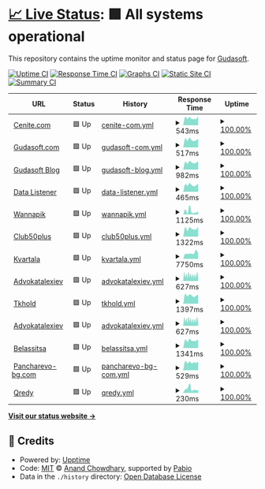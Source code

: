 # [📈 Live Status](https://gudasoft.github.io/upptime): <!--live status--> **🟩 All systems operational**

This repository contains the uptime monitor and status page for [Gudasoft](https://www.gudasoft.com/).

[![Uptime CI](https://github.com/gudasoft/upptime/workflows/Uptime%20CI/badge.svg)](https://github.com/gudasoft/upptime/actions?query=workflow%3A%22Uptime+CI%22)
[![Response Time CI](https://github.com/gudasoft/upptime/workflows/Response%20Time%20CI/badge.svg)](https://github.com/gudasoft/upptime/actions?query=workflow%3A%22Response+Time+CI%22)
[![Graphs CI](https://github.com/gudasoft/upptime/workflows/Graphs%20CI/badge.svg)](https://github.com/gudasoft/upptime/actions?query=workflow%3A%22Graphs+CI%22)
[![Static Site CI](https://github.com/gudasoft/upptime/workflows/Static%20Site%20CI/badge.svg)](https://github.com/gudasoft/upptime/actions?query=workflow%3A%22Static+Site+CI%22)
[![Summary CI](https://github.com/gudasoft/upptime/workflows/Summary%20CI/badge.svg)](https://github.com/gudasoft/upptime/actions?query=workflow%3A%22Summary+CI%22)

<!--start: status pages-->
<!-- This summary is generated by Upptime (https://github.com/upptime/upptime) -->
<!-- Do not edit this manually, your changes will be overwritten -->
<!-- prettier-ignore -->
| URL | Status | History | Response Time | Uptime |
| --- | ------ | ------- | ------------- | ------ |
| <img alt="" src="https://icons.duckduckgo.com/ip3/www.cenite.com.ico" height="13"> [Cenite.com](https://www.cenite.com) | 🟩 Up | [cenite-com.yml](https://github.com/gudasoft/upptime/commits/HEAD/history/cenite-com.yml) | <details><summary><img alt="Response time graph" src="./graphs/cenite-com/response-time-week.png" height="20"> 543ms</summary><br><a href="https://gudasoft.github.io/upptime/history/cenite-com"><img alt="Response time 540" src="https://img.shields.io/endpoint?url=https%3A%2F%2Fraw.githubusercontent.com%2Fgudasoft%2Fupptime%2FHEAD%2Fapi%2Fcenite-com%2Fresponse-time.json"></a><br><a href="https://gudasoft.github.io/upptime/history/cenite-com"><img alt="24-hour response time 493" src="https://img.shields.io/endpoint?url=https%3A%2F%2Fraw.githubusercontent.com%2Fgudasoft%2Fupptime%2FHEAD%2Fapi%2Fcenite-com%2Fresponse-time-day.json"></a><br><a href="https://gudasoft.github.io/upptime/history/cenite-com"><img alt="7-day response time 543" src="https://img.shields.io/endpoint?url=https%3A%2F%2Fraw.githubusercontent.com%2Fgudasoft%2Fupptime%2FHEAD%2Fapi%2Fcenite-com%2Fresponse-time-week.json"></a><br><a href="https://gudasoft.github.io/upptime/history/cenite-com"><img alt="30-day response time 544" src="https://img.shields.io/endpoint?url=https%3A%2F%2Fraw.githubusercontent.com%2Fgudasoft%2Fupptime%2FHEAD%2Fapi%2Fcenite-com%2Fresponse-time-month.json"></a><br><a href="https://gudasoft.github.io/upptime/history/cenite-com"><img alt="1-year response time 540" src="https://img.shields.io/endpoint?url=https%3A%2F%2Fraw.githubusercontent.com%2Fgudasoft%2Fupptime%2FHEAD%2Fapi%2Fcenite-com%2Fresponse-time-year.json"></a></details> | <details><summary><a href="https://gudasoft.github.io/upptime/history/cenite-com">100.00%</a></summary><a href="https://gudasoft.github.io/upptime/history/cenite-com"><img alt="All-time uptime 100.00%" src="https://img.shields.io/endpoint?url=https%3A%2F%2Fraw.githubusercontent.com%2Fgudasoft%2Fupptime%2FHEAD%2Fapi%2Fcenite-com%2Fuptime.json"></a><br><a href="https://gudasoft.github.io/upptime/history/cenite-com"><img alt="24-hour uptime 100.00%" src="https://img.shields.io/endpoint?url=https%3A%2F%2Fraw.githubusercontent.com%2Fgudasoft%2Fupptime%2FHEAD%2Fapi%2Fcenite-com%2Fuptime-day.json"></a><br><a href="https://gudasoft.github.io/upptime/history/cenite-com"><img alt="7-day uptime 100.00%" src="https://img.shields.io/endpoint?url=https%3A%2F%2Fraw.githubusercontent.com%2Fgudasoft%2Fupptime%2FHEAD%2Fapi%2Fcenite-com%2Fuptime-week.json"></a><br><a href="https://gudasoft.github.io/upptime/history/cenite-com"><img alt="30-day uptime 100.00%" src="https://img.shields.io/endpoint?url=https%3A%2F%2Fraw.githubusercontent.com%2Fgudasoft%2Fupptime%2FHEAD%2Fapi%2Fcenite-com%2Fuptime-month.json"></a><br><a href="https://gudasoft.github.io/upptime/history/cenite-com"><img alt="1-year uptime 100.00%" src="https://img.shields.io/endpoint?url=https%3A%2F%2Fraw.githubusercontent.com%2Fgudasoft%2Fupptime%2FHEAD%2Fapi%2Fcenite-com%2Fuptime-year.json"></a></details>
| <img alt="" src="https://icons.duckduckgo.com/ip3/www.gudasoft.com.ico" height="13"> [Gudasoft.com](https://www.gudasoft.com/) | 🟩 Up | [gudasoft-com.yml](https://github.com/gudasoft/upptime/commits/HEAD/history/gudasoft-com.yml) | <details><summary><img alt="Response time graph" src="./graphs/gudasoft-com/response-time-week.png" height="20"> 517ms</summary><br><a href="https://gudasoft.github.io/upptime/history/gudasoft-com"><img alt="Response time 519" src="https://img.shields.io/endpoint?url=https%3A%2F%2Fraw.githubusercontent.com%2Fgudasoft%2Fupptime%2FHEAD%2Fapi%2Fgudasoft-com%2Fresponse-time.json"></a><br><a href="https://gudasoft.github.io/upptime/history/gudasoft-com"><img alt="24-hour response time 456" src="https://img.shields.io/endpoint?url=https%3A%2F%2Fraw.githubusercontent.com%2Fgudasoft%2Fupptime%2FHEAD%2Fapi%2Fgudasoft-com%2Fresponse-time-day.json"></a><br><a href="https://gudasoft.github.io/upptime/history/gudasoft-com"><img alt="7-day response time 517" src="https://img.shields.io/endpoint?url=https%3A%2F%2Fraw.githubusercontent.com%2Fgudasoft%2Fupptime%2FHEAD%2Fapi%2Fgudasoft-com%2Fresponse-time-week.json"></a><br><a href="https://gudasoft.github.io/upptime/history/gudasoft-com"><img alt="30-day response time 526" src="https://img.shields.io/endpoint?url=https%3A%2F%2Fraw.githubusercontent.com%2Fgudasoft%2Fupptime%2FHEAD%2Fapi%2Fgudasoft-com%2Fresponse-time-month.json"></a><br><a href="https://gudasoft.github.io/upptime/history/gudasoft-com"><img alt="1-year response time 519" src="https://img.shields.io/endpoint?url=https%3A%2F%2Fraw.githubusercontent.com%2Fgudasoft%2Fupptime%2FHEAD%2Fapi%2Fgudasoft-com%2Fresponse-time-year.json"></a></details> | <details><summary><a href="https://gudasoft.github.io/upptime/history/gudasoft-com">100.00%</a></summary><a href="https://gudasoft.github.io/upptime/history/gudasoft-com"><img alt="All-time uptime 98.34%" src="https://img.shields.io/endpoint?url=https%3A%2F%2Fraw.githubusercontent.com%2Fgudasoft%2Fupptime%2FHEAD%2Fapi%2Fgudasoft-com%2Fuptime.json"></a><br><a href="https://gudasoft.github.io/upptime/history/gudasoft-com"><img alt="24-hour uptime 100.00%" src="https://img.shields.io/endpoint?url=https%3A%2F%2Fraw.githubusercontent.com%2Fgudasoft%2Fupptime%2FHEAD%2Fapi%2Fgudasoft-com%2Fuptime-day.json"></a><br><a href="https://gudasoft.github.io/upptime/history/gudasoft-com"><img alt="7-day uptime 100.00%" src="https://img.shields.io/endpoint?url=https%3A%2F%2Fraw.githubusercontent.com%2Fgudasoft%2Fupptime%2FHEAD%2Fapi%2Fgudasoft-com%2Fuptime-week.json"></a><br><a href="https://gudasoft.github.io/upptime/history/gudasoft-com"><img alt="30-day uptime 100.00%" src="https://img.shields.io/endpoint?url=https%3A%2F%2Fraw.githubusercontent.com%2Fgudasoft%2Fupptime%2FHEAD%2Fapi%2Fgudasoft-com%2Fuptime-month.json"></a><br><a href="https://gudasoft.github.io/upptime/history/gudasoft-com"><img alt="1-year uptime 98.34%" src="https://img.shields.io/endpoint?url=https%3A%2F%2Fraw.githubusercontent.com%2Fgudasoft%2Fupptime%2FHEAD%2Fapi%2Fgudasoft-com%2Fuptime-year.json"></a></details>
| <img alt="" src="https://icons.duckduckgo.com/ip3/blog.gudasoft.com.ico" height="13"> [Gudasoft Blog](https://blog.gudasoft.com/) | 🟩 Up | [gudasoft-blog.yml](https://github.com/gudasoft/upptime/commits/HEAD/history/gudasoft-blog.yml) | <details><summary><img alt="Response time graph" src="./graphs/gudasoft-blog/response-time-week.png" height="20"> 982ms</summary><br><a href="https://gudasoft.github.io/upptime/history/gudasoft-blog"><img alt="Response time 955" src="https://img.shields.io/endpoint?url=https%3A%2F%2Fraw.githubusercontent.com%2Fgudasoft%2Fupptime%2FHEAD%2Fapi%2Fgudasoft-blog%2Fresponse-time.json"></a><br><a href="https://gudasoft.github.io/upptime/history/gudasoft-blog"><img alt="24-hour response time 887" src="https://img.shields.io/endpoint?url=https%3A%2F%2Fraw.githubusercontent.com%2Fgudasoft%2Fupptime%2FHEAD%2Fapi%2Fgudasoft-blog%2Fresponse-time-day.json"></a><br><a href="https://gudasoft.github.io/upptime/history/gudasoft-blog"><img alt="7-day response time 982" src="https://img.shields.io/endpoint?url=https%3A%2F%2Fraw.githubusercontent.com%2Fgudasoft%2Fupptime%2FHEAD%2Fapi%2Fgudasoft-blog%2Fresponse-time-week.json"></a><br><a href="https://gudasoft.github.io/upptime/history/gudasoft-blog"><img alt="30-day response time 979" src="https://img.shields.io/endpoint?url=https%3A%2F%2Fraw.githubusercontent.com%2Fgudasoft%2Fupptime%2FHEAD%2Fapi%2Fgudasoft-blog%2Fresponse-time-month.json"></a><br><a href="https://gudasoft.github.io/upptime/history/gudasoft-blog"><img alt="1-year response time 955" src="https://img.shields.io/endpoint?url=https%3A%2F%2Fraw.githubusercontent.com%2Fgudasoft%2Fupptime%2FHEAD%2Fapi%2Fgudasoft-blog%2Fresponse-time-year.json"></a></details> | <details><summary><a href="https://gudasoft.github.io/upptime/history/gudasoft-blog">100.00%</a></summary><a href="https://gudasoft.github.io/upptime/history/gudasoft-blog"><img alt="All-time uptime 98.57%" src="https://img.shields.io/endpoint?url=https%3A%2F%2Fraw.githubusercontent.com%2Fgudasoft%2Fupptime%2FHEAD%2Fapi%2Fgudasoft-blog%2Fuptime.json"></a><br><a href="https://gudasoft.github.io/upptime/history/gudasoft-blog"><img alt="24-hour uptime 100.00%" src="https://img.shields.io/endpoint?url=https%3A%2F%2Fraw.githubusercontent.com%2Fgudasoft%2Fupptime%2FHEAD%2Fapi%2Fgudasoft-blog%2Fuptime-day.json"></a><br><a href="https://gudasoft.github.io/upptime/history/gudasoft-blog"><img alt="7-day uptime 100.00%" src="https://img.shields.io/endpoint?url=https%3A%2F%2Fraw.githubusercontent.com%2Fgudasoft%2Fupptime%2FHEAD%2Fapi%2Fgudasoft-blog%2Fuptime-week.json"></a><br><a href="https://gudasoft.github.io/upptime/history/gudasoft-blog"><img alt="30-day uptime 100.00%" src="https://img.shields.io/endpoint?url=https%3A%2F%2Fraw.githubusercontent.com%2Fgudasoft%2Fupptime%2FHEAD%2Fapi%2Fgudasoft-blog%2Fuptime-month.json"></a><br><a href="https://gudasoft.github.io/upptime/history/gudasoft-blog"><img alt="1-year uptime 98.57%" src="https://img.shields.io/endpoint?url=https%3A%2F%2Fraw.githubusercontent.com%2Fgudasoft%2Fupptime%2FHEAD%2Fapi%2Fgudasoft-blog%2Fuptime-year.json"></a></details>
| <img alt="" src="https://icons.duckduckgo.com/ip3/data-listener.gudasoft.com.ico" height="13"> [Data Listener](https://data-listener.gudasoft.com/) | 🟩 Up | [data-listener.yml](https://github.com/gudasoft/upptime/commits/HEAD/history/data-listener.yml) | <details><summary><img alt="Response time graph" src="./graphs/data-listener/response-time-week.png" height="20"> 465ms</summary><br><a href="https://gudasoft.github.io/upptime/history/data-listener"><img alt="Response time 487" src="https://img.shields.io/endpoint?url=https%3A%2F%2Fraw.githubusercontent.com%2Fgudasoft%2Fupptime%2FHEAD%2Fapi%2Fdata-listener%2Fresponse-time.json"></a><br><a href="https://gudasoft.github.io/upptime/history/data-listener"><img alt="24-hour response time 398" src="https://img.shields.io/endpoint?url=https%3A%2F%2Fraw.githubusercontent.com%2Fgudasoft%2Fupptime%2FHEAD%2Fapi%2Fdata-listener%2Fresponse-time-day.json"></a><br><a href="https://gudasoft.github.io/upptime/history/data-listener"><img alt="7-day response time 465" src="https://img.shields.io/endpoint?url=https%3A%2F%2Fraw.githubusercontent.com%2Fgudasoft%2Fupptime%2FHEAD%2Fapi%2Fdata-listener%2Fresponse-time-week.json"></a><br><a href="https://gudasoft.github.io/upptime/history/data-listener"><img alt="30-day response time 495" src="https://img.shields.io/endpoint?url=https%3A%2F%2Fraw.githubusercontent.com%2Fgudasoft%2Fupptime%2FHEAD%2Fapi%2Fdata-listener%2Fresponse-time-month.json"></a><br><a href="https://gudasoft.github.io/upptime/history/data-listener"><img alt="1-year response time 487" src="https://img.shields.io/endpoint?url=https%3A%2F%2Fraw.githubusercontent.com%2Fgudasoft%2Fupptime%2FHEAD%2Fapi%2Fdata-listener%2Fresponse-time-year.json"></a></details> | <details><summary><a href="https://gudasoft.github.io/upptime/history/data-listener">100.00%</a></summary><a href="https://gudasoft.github.io/upptime/history/data-listener"><img alt="All-time uptime 98.57%" src="https://img.shields.io/endpoint?url=https%3A%2F%2Fraw.githubusercontent.com%2Fgudasoft%2Fupptime%2FHEAD%2Fapi%2Fdata-listener%2Fuptime.json"></a><br><a href="https://gudasoft.github.io/upptime/history/data-listener"><img alt="24-hour uptime 100.00%" src="https://img.shields.io/endpoint?url=https%3A%2F%2Fraw.githubusercontent.com%2Fgudasoft%2Fupptime%2FHEAD%2Fapi%2Fdata-listener%2Fuptime-day.json"></a><br><a href="https://gudasoft.github.io/upptime/history/data-listener"><img alt="7-day uptime 100.00%" src="https://img.shields.io/endpoint?url=https%3A%2F%2Fraw.githubusercontent.com%2Fgudasoft%2Fupptime%2FHEAD%2Fapi%2Fdata-listener%2Fuptime-week.json"></a><br><a href="https://gudasoft.github.io/upptime/history/data-listener"><img alt="30-day uptime 100.00%" src="https://img.shields.io/endpoint?url=https%3A%2F%2Fraw.githubusercontent.com%2Fgudasoft%2Fupptime%2FHEAD%2Fapi%2Fdata-listener%2Fuptime-month.json"></a><br><a href="https://gudasoft.github.io/upptime/history/data-listener"><img alt="1-year uptime 98.57%" src="https://img.shields.io/endpoint?url=https%3A%2F%2Fraw.githubusercontent.com%2Fgudasoft%2Fupptime%2FHEAD%2Fapi%2Fdata-listener%2Fuptime-year.json"></a></details>
| <img alt="" src="https://icons.duckduckgo.com/ip3/www.wannapik.com.ico" height="13"> [Wannapik](https://www.wannapik.com/) | 🟩 Up | [wannapik.yml](https://github.com/gudasoft/upptime/commits/HEAD/history/wannapik.yml) | <details><summary><img alt="Response time graph" src="./graphs/wannapik/response-time-week.png" height="20"> 1125ms</summary><br><a href="https://gudasoft.github.io/upptime/history/wannapik"><img alt="Response time 1278" src="https://img.shields.io/endpoint?url=https%3A%2F%2Fraw.githubusercontent.com%2Fgudasoft%2Fupptime%2FHEAD%2Fapi%2Fwannapik%2Fresponse-time.json"></a><br><a href="https://gudasoft.github.io/upptime/history/wannapik"><img alt="24-hour response time 197" src="https://img.shields.io/endpoint?url=https%3A%2F%2Fraw.githubusercontent.com%2Fgudasoft%2Fupptime%2FHEAD%2Fapi%2Fwannapik%2Fresponse-time-day.json"></a><br><a href="https://gudasoft.github.io/upptime/history/wannapik"><img alt="7-day response time 1125" src="https://img.shields.io/endpoint?url=https%3A%2F%2Fraw.githubusercontent.com%2Fgudasoft%2Fupptime%2FHEAD%2Fapi%2Fwannapik%2Fresponse-time-week.json"></a><br><a href="https://gudasoft.github.io/upptime/history/wannapik"><img alt="30-day response time 2312" src="https://img.shields.io/endpoint?url=https%3A%2F%2Fraw.githubusercontent.com%2Fgudasoft%2Fupptime%2FHEAD%2Fapi%2Fwannapik%2Fresponse-time-month.json"></a><br><a href="https://gudasoft.github.io/upptime/history/wannapik"><img alt="1-year response time 1278" src="https://img.shields.io/endpoint?url=https%3A%2F%2Fraw.githubusercontent.com%2Fgudasoft%2Fupptime%2FHEAD%2Fapi%2Fwannapik%2Fresponse-time-year.json"></a></details> | <details><summary><a href="https://gudasoft.github.io/upptime/history/wannapik">100.00%</a></summary><a href="https://gudasoft.github.io/upptime/history/wannapik"><img alt="All-time uptime 99.90%" src="https://img.shields.io/endpoint?url=https%3A%2F%2Fraw.githubusercontent.com%2Fgudasoft%2Fupptime%2FHEAD%2Fapi%2Fwannapik%2Fuptime.json"></a><br><a href="https://gudasoft.github.io/upptime/history/wannapik"><img alt="24-hour uptime 100.00%" src="https://img.shields.io/endpoint?url=https%3A%2F%2Fraw.githubusercontent.com%2Fgudasoft%2Fupptime%2FHEAD%2Fapi%2Fwannapik%2Fuptime-day.json"></a><br><a href="https://gudasoft.github.io/upptime/history/wannapik"><img alt="7-day uptime 100.00%" src="https://img.shields.io/endpoint?url=https%3A%2F%2Fraw.githubusercontent.com%2Fgudasoft%2Fupptime%2FHEAD%2Fapi%2Fwannapik%2Fuptime-week.json"></a><br><a href="https://gudasoft.github.io/upptime/history/wannapik"><img alt="30-day uptime 99.74%" src="https://img.shields.io/endpoint?url=https%3A%2F%2Fraw.githubusercontent.com%2Fgudasoft%2Fupptime%2FHEAD%2Fapi%2Fwannapik%2Fuptime-month.json"></a><br><a href="https://gudasoft.github.io/upptime/history/wannapik"><img alt="1-year uptime 99.90%" src="https://img.shields.io/endpoint?url=https%3A%2F%2Fraw.githubusercontent.com%2Fgudasoft%2Fupptime%2FHEAD%2Fapi%2Fwannapik%2Fuptime-year.json"></a></details>
| <img alt="" src="https://icons.duckduckgo.com/ip3/club50plus.bg.ico" height="13"> [Club50plus](https://club50plus.bg/) | 🟩 Up | [club50plus.yml](https://github.com/gudasoft/upptime/commits/HEAD/history/club50plus.yml) | <details><summary><img alt="Response time graph" src="./graphs/club50plus/response-time-week.png" height="20"> 1322ms</summary><br><a href="https://gudasoft.github.io/upptime/history/club50plus"><img alt="Response time 1318" src="https://img.shields.io/endpoint?url=https%3A%2F%2Fraw.githubusercontent.com%2Fgudasoft%2Fupptime%2FHEAD%2Fapi%2Fclub50plus%2Fresponse-time.json"></a><br><a href="https://gudasoft.github.io/upptime/history/club50plus"><img alt="24-hour response time 1740" src="https://img.shields.io/endpoint?url=https%3A%2F%2Fraw.githubusercontent.com%2Fgudasoft%2Fupptime%2FHEAD%2Fapi%2Fclub50plus%2Fresponse-time-day.json"></a><br><a href="https://gudasoft.github.io/upptime/history/club50plus"><img alt="7-day response time 1322" src="https://img.shields.io/endpoint?url=https%3A%2F%2Fraw.githubusercontent.com%2Fgudasoft%2Fupptime%2FHEAD%2Fapi%2Fclub50plus%2Fresponse-time-week.json"></a><br><a href="https://gudasoft.github.io/upptime/history/club50plus"><img alt="30-day response time 1332" src="https://img.shields.io/endpoint?url=https%3A%2F%2Fraw.githubusercontent.com%2Fgudasoft%2Fupptime%2FHEAD%2Fapi%2Fclub50plus%2Fresponse-time-month.json"></a><br><a href="https://gudasoft.github.io/upptime/history/club50plus"><img alt="1-year response time 1318" src="https://img.shields.io/endpoint?url=https%3A%2F%2Fraw.githubusercontent.com%2Fgudasoft%2Fupptime%2FHEAD%2Fapi%2Fclub50plus%2Fresponse-time-year.json"></a></details> | <details><summary><a href="https://gudasoft.github.io/upptime/history/club50plus">100.00%</a></summary><a href="https://gudasoft.github.io/upptime/history/club50plus"><img alt="All-time uptime 100.00%" src="https://img.shields.io/endpoint?url=https%3A%2F%2Fraw.githubusercontent.com%2Fgudasoft%2Fupptime%2FHEAD%2Fapi%2Fclub50plus%2Fuptime.json"></a><br><a href="https://gudasoft.github.io/upptime/history/club50plus"><img alt="24-hour uptime 100.00%" src="https://img.shields.io/endpoint?url=https%3A%2F%2Fraw.githubusercontent.com%2Fgudasoft%2Fupptime%2FHEAD%2Fapi%2Fclub50plus%2Fuptime-day.json"></a><br><a href="https://gudasoft.github.io/upptime/history/club50plus"><img alt="7-day uptime 100.00%" src="https://img.shields.io/endpoint?url=https%3A%2F%2Fraw.githubusercontent.com%2Fgudasoft%2Fupptime%2FHEAD%2Fapi%2Fclub50plus%2Fuptime-week.json"></a><br><a href="https://gudasoft.github.io/upptime/history/club50plus"><img alt="30-day uptime 100.00%" src="https://img.shields.io/endpoint?url=https%3A%2F%2Fraw.githubusercontent.com%2Fgudasoft%2Fupptime%2FHEAD%2Fapi%2Fclub50plus%2Fuptime-month.json"></a><br><a href="https://gudasoft.github.io/upptime/history/club50plus"><img alt="1-year uptime 100.00%" src="https://img.shields.io/endpoint?url=https%3A%2F%2Fraw.githubusercontent.com%2Fgudasoft%2Fupptime%2FHEAD%2Fapi%2Fclub50plus%2Fuptime-year.json"></a></details>
| <img alt="" src="https://icons.duckduckgo.com/ip3/www.kvartala.bg.ico" height="13"> [Kvartala](https://www.kvartala.bg/) | 🟩 Up | [kvartala.yml](https://github.com/gudasoft/upptime/commits/HEAD/history/kvartala.yml) | <details><summary><img alt="Response time graph" src="./graphs/kvartala/response-time-week.png" height="20"> 7750ms</summary><br><a href="https://gudasoft.github.io/upptime/history/kvartala"><img alt="Response time 7144" src="https://img.shields.io/endpoint?url=https%3A%2F%2Fraw.githubusercontent.com%2Fgudasoft%2Fupptime%2FHEAD%2Fapi%2Fkvartala%2Fresponse-time.json"></a><br><a href="https://gudasoft.github.io/upptime/history/kvartala"><img alt="24-hour response time 6810" src="https://img.shields.io/endpoint?url=https%3A%2F%2Fraw.githubusercontent.com%2Fgudasoft%2Fupptime%2FHEAD%2Fapi%2Fkvartala%2Fresponse-time-day.json"></a><br><a href="https://gudasoft.github.io/upptime/history/kvartala"><img alt="7-day response time 7750" src="https://img.shields.io/endpoint?url=https%3A%2F%2Fraw.githubusercontent.com%2Fgudasoft%2Fupptime%2FHEAD%2Fapi%2Fkvartala%2Fresponse-time-week.json"></a><br><a href="https://gudasoft.github.io/upptime/history/kvartala"><img alt="30-day response time 7337" src="https://img.shields.io/endpoint?url=https%3A%2F%2Fraw.githubusercontent.com%2Fgudasoft%2Fupptime%2FHEAD%2Fapi%2Fkvartala%2Fresponse-time-month.json"></a><br><a href="https://gudasoft.github.io/upptime/history/kvartala"><img alt="1-year response time 7144" src="https://img.shields.io/endpoint?url=https%3A%2F%2Fraw.githubusercontent.com%2Fgudasoft%2Fupptime%2FHEAD%2Fapi%2Fkvartala%2Fresponse-time-year.json"></a></details> | <details><summary><a href="https://gudasoft.github.io/upptime/history/kvartala">100.00%</a></summary><a href="https://gudasoft.github.io/upptime/history/kvartala"><img alt="All-time uptime 100.00%" src="https://img.shields.io/endpoint?url=https%3A%2F%2Fraw.githubusercontent.com%2Fgudasoft%2Fupptime%2FHEAD%2Fapi%2Fkvartala%2Fuptime.json"></a><br><a href="https://gudasoft.github.io/upptime/history/kvartala"><img alt="24-hour uptime 100.00%" src="https://img.shields.io/endpoint?url=https%3A%2F%2Fraw.githubusercontent.com%2Fgudasoft%2Fupptime%2FHEAD%2Fapi%2Fkvartala%2Fuptime-day.json"></a><br><a href="https://gudasoft.github.io/upptime/history/kvartala"><img alt="7-day uptime 100.00%" src="https://img.shields.io/endpoint?url=https%3A%2F%2Fraw.githubusercontent.com%2Fgudasoft%2Fupptime%2FHEAD%2Fapi%2Fkvartala%2Fuptime-week.json"></a><br><a href="https://gudasoft.github.io/upptime/history/kvartala"><img alt="30-day uptime 100.00%" src="https://img.shields.io/endpoint?url=https%3A%2F%2Fraw.githubusercontent.com%2Fgudasoft%2Fupptime%2FHEAD%2Fapi%2Fkvartala%2Fuptime-month.json"></a><br><a href="https://gudasoft.github.io/upptime/history/kvartala"><img alt="1-year uptime 100.00%" src="https://img.shields.io/endpoint?url=https%3A%2F%2Fraw.githubusercontent.com%2Fgudasoft%2Fupptime%2FHEAD%2Fapi%2Fkvartala%2Fuptime-year.json"></a></details>
| <img alt="" src="https://icons.duckduckgo.com/ip3/advokatalexiev.com.ico" height="13"> [Advokatalexiev](https://advokatalexiev.com/) | 🟩 Up | [advokatalexiev.yml](https://github.com/gudasoft/upptime/commits/HEAD/history/advokatalexiev.yml) | <details><summary><img alt="Response time graph" src="./graphs/advokatalexiev/response-time-week.png" height="20"> 627ms</summary><br><a href="https://gudasoft.github.io/upptime/history/advokatalexiev"><img alt="Response time 647" src="https://img.shields.io/endpoint?url=https%3A%2F%2Fraw.githubusercontent.com%2Fgudasoft%2Fupptime%2FHEAD%2Fapi%2Fadvokatalexiev%2Fresponse-time.json"></a><br><a href="https://gudasoft.github.io/upptime/history/advokatalexiev"><img alt="24-hour response time 569" src="https://img.shields.io/endpoint?url=https%3A%2F%2Fraw.githubusercontent.com%2Fgudasoft%2Fupptime%2FHEAD%2Fapi%2Fadvokatalexiev%2Fresponse-time-day.json"></a><br><a href="https://gudasoft.github.io/upptime/history/advokatalexiev"><img alt="7-day response time 627" src="https://img.shields.io/endpoint?url=https%3A%2F%2Fraw.githubusercontent.com%2Fgudasoft%2Fupptime%2FHEAD%2Fapi%2Fadvokatalexiev%2Fresponse-time-week.json"></a><br><a href="https://gudasoft.github.io/upptime/history/advokatalexiev"><img alt="30-day response time 629" src="https://img.shields.io/endpoint?url=https%3A%2F%2Fraw.githubusercontent.com%2Fgudasoft%2Fupptime%2FHEAD%2Fapi%2Fadvokatalexiev%2Fresponse-time-month.json"></a><br><a href="https://gudasoft.github.io/upptime/history/advokatalexiev"><img alt="1-year response time 647" src="https://img.shields.io/endpoint?url=https%3A%2F%2Fraw.githubusercontent.com%2Fgudasoft%2Fupptime%2FHEAD%2Fapi%2Fadvokatalexiev%2Fresponse-time-year.json"></a></details> | <details><summary><a href="https://gudasoft.github.io/upptime/history/advokatalexiev">100.00%</a></summary><a href="https://gudasoft.github.io/upptime/history/advokatalexiev"><img alt="All-time uptime 100.00%" src="https://img.shields.io/endpoint?url=https%3A%2F%2Fraw.githubusercontent.com%2Fgudasoft%2Fupptime%2FHEAD%2Fapi%2Fadvokatalexiev%2Fuptime.json"></a><br><a href="https://gudasoft.github.io/upptime/history/advokatalexiev"><img alt="24-hour uptime 100.00%" src="https://img.shields.io/endpoint?url=https%3A%2F%2Fraw.githubusercontent.com%2Fgudasoft%2Fupptime%2FHEAD%2Fapi%2Fadvokatalexiev%2Fuptime-day.json"></a><br><a href="https://gudasoft.github.io/upptime/history/advokatalexiev"><img alt="7-day uptime 100.00%" src="https://img.shields.io/endpoint?url=https%3A%2F%2Fraw.githubusercontent.com%2Fgudasoft%2Fupptime%2FHEAD%2Fapi%2Fadvokatalexiev%2Fuptime-week.json"></a><br><a href="https://gudasoft.github.io/upptime/history/advokatalexiev"><img alt="30-day uptime 100.00%" src="https://img.shields.io/endpoint?url=https%3A%2F%2Fraw.githubusercontent.com%2Fgudasoft%2Fupptime%2FHEAD%2Fapi%2Fadvokatalexiev%2Fuptime-month.json"></a><br><a href="https://gudasoft.github.io/upptime/history/advokatalexiev"><img alt="1-year uptime 100.00%" src="https://img.shields.io/endpoint?url=https%3A%2F%2Fraw.githubusercontent.com%2Fgudasoft%2Fupptime%2FHEAD%2Fapi%2Fadvokatalexiev%2Fuptime-year.json"></a></details>
| <img alt="" src="https://icons.duckduckgo.com/ip3/tkhold.com.ico" height="13"> [Tkhold](http://tkhold.com) | 🟩 Up | [tkhold.yml](https://github.com/gudasoft/upptime/commits/HEAD/history/tkhold.yml) | <details><summary><img alt="Response time graph" src="./graphs/tkhold/response-time-week.png" height="20"> 1397ms</summary><br><a href="https://gudasoft.github.io/upptime/history/tkhold"><img alt="Response time 1445" src="https://img.shields.io/endpoint?url=https%3A%2F%2Fraw.githubusercontent.com%2Fgudasoft%2Fupptime%2FHEAD%2Fapi%2Ftkhold%2Fresponse-time.json"></a><br><a href="https://gudasoft.github.io/upptime/history/tkhold"><img alt="24-hour response time 1131" src="https://img.shields.io/endpoint?url=https%3A%2F%2Fraw.githubusercontent.com%2Fgudasoft%2Fupptime%2FHEAD%2Fapi%2Ftkhold%2Fresponse-time-day.json"></a><br><a href="https://gudasoft.github.io/upptime/history/tkhold"><img alt="7-day response time 1397" src="https://img.shields.io/endpoint?url=https%3A%2F%2Fraw.githubusercontent.com%2Fgudasoft%2Fupptime%2FHEAD%2Fapi%2Ftkhold%2Fresponse-time-week.json"></a><br><a href="https://gudasoft.github.io/upptime/history/tkhold"><img alt="30-day response time 1449" src="https://img.shields.io/endpoint?url=https%3A%2F%2Fraw.githubusercontent.com%2Fgudasoft%2Fupptime%2FHEAD%2Fapi%2Ftkhold%2Fresponse-time-month.json"></a><br><a href="https://gudasoft.github.io/upptime/history/tkhold"><img alt="1-year response time 1445" src="https://img.shields.io/endpoint?url=https%3A%2F%2Fraw.githubusercontent.com%2Fgudasoft%2Fupptime%2FHEAD%2Fapi%2Ftkhold%2Fresponse-time-year.json"></a></details> | <details><summary><a href="https://gudasoft.github.io/upptime/history/tkhold">100.00%</a></summary><a href="https://gudasoft.github.io/upptime/history/tkhold"><img alt="All-time uptime 100.00%" src="https://img.shields.io/endpoint?url=https%3A%2F%2Fraw.githubusercontent.com%2Fgudasoft%2Fupptime%2FHEAD%2Fapi%2Ftkhold%2Fuptime.json"></a><br><a href="https://gudasoft.github.io/upptime/history/tkhold"><img alt="24-hour uptime 100.00%" src="https://img.shields.io/endpoint?url=https%3A%2F%2Fraw.githubusercontent.com%2Fgudasoft%2Fupptime%2FHEAD%2Fapi%2Ftkhold%2Fuptime-day.json"></a><br><a href="https://gudasoft.github.io/upptime/history/tkhold"><img alt="7-day uptime 100.00%" src="https://img.shields.io/endpoint?url=https%3A%2F%2Fraw.githubusercontent.com%2Fgudasoft%2Fupptime%2FHEAD%2Fapi%2Ftkhold%2Fuptime-week.json"></a><br><a href="https://gudasoft.github.io/upptime/history/tkhold"><img alt="30-day uptime 100.00%" src="https://img.shields.io/endpoint?url=https%3A%2F%2Fraw.githubusercontent.com%2Fgudasoft%2Fupptime%2FHEAD%2Fapi%2Ftkhold%2Fuptime-month.json"></a><br><a href="https://gudasoft.github.io/upptime/history/tkhold"><img alt="1-year uptime 100.00%" src="https://img.shields.io/endpoint?url=https%3A%2F%2Fraw.githubusercontent.com%2Fgudasoft%2Fupptime%2FHEAD%2Fapi%2Ftkhold%2Fuptime-year.json"></a></details>
| <img alt="" src="https://icons.duckduckgo.com/ip3/advokatalexiev.com.ico" height="13"> [Advokatalexiev](https://advokatalexiev.com/) | 🟩 Up | [advokatalexiev.yml](https://github.com/gudasoft/upptime/commits/HEAD/history/advokatalexiev.yml) | <details><summary><img alt="Response time graph" src="./graphs/advokatalexiev/response-time-week.png" height="20"> 627ms</summary><br><a href="https://gudasoft.github.io/upptime/history/advokatalexiev"><img alt="Response time 647" src="https://img.shields.io/endpoint?url=https%3A%2F%2Fraw.githubusercontent.com%2Fgudasoft%2Fupptime%2FHEAD%2Fapi%2Fadvokatalexiev%2Fresponse-time.json"></a><br><a href="https://gudasoft.github.io/upptime/history/advokatalexiev"><img alt="24-hour response time 569" src="https://img.shields.io/endpoint?url=https%3A%2F%2Fraw.githubusercontent.com%2Fgudasoft%2Fupptime%2FHEAD%2Fapi%2Fadvokatalexiev%2Fresponse-time-day.json"></a><br><a href="https://gudasoft.github.io/upptime/history/advokatalexiev"><img alt="7-day response time 627" src="https://img.shields.io/endpoint?url=https%3A%2F%2Fraw.githubusercontent.com%2Fgudasoft%2Fupptime%2FHEAD%2Fapi%2Fadvokatalexiev%2Fresponse-time-week.json"></a><br><a href="https://gudasoft.github.io/upptime/history/advokatalexiev"><img alt="30-day response time 629" src="https://img.shields.io/endpoint?url=https%3A%2F%2Fraw.githubusercontent.com%2Fgudasoft%2Fupptime%2FHEAD%2Fapi%2Fadvokatalexiev%2Fresponse-time-month.json"></a><br><a href="https://gudasoft.github.io/upptime/history/advokatalexiev"><img alt="1-year response time 647" src="https://img.shields.io/endpoint?url=https%3A%2F%2Fraw.githubusercontent.com%2Fgudasoft%2Fupptime%2FHEAD%2Fapi%2Fadvokatalexiev%2Fresponse-time-year.json"></a></details> | <details><summary><a href="https://gudasoft.github.io/upptime/history/advokatalexiev">100.00%</a></summary><a href="https://gudasoft.github.io/upptime/history/advokatalexiev"><img alt="All-time uptime 100.00%" src="https://img.shields.io/endpoint?url=https%3A%2F%2Fraw.githubusercontent.com%2Fgudasoft%2Fupptime%2FHEAD%2Fapi%2Fadvokatalexiev%2Fuptime.json"></a><br><a href="https://gudasoft.github.io/upptime/history/advokatalexiev"><img alt="24-hour uptime 100.00%" src="https://img.shields.io/endpoint?url=https%3A%2F%2Fraw.githubusercontent.com%2Fgudasoft%2Fupptime%2FHEAD%2Fapi%2Fadvokatalexiev%2Fuptime-day.json"></a><br><a href="https://gudasoft.github.io/upptime/history/advokatalexiev"><img alt="7-day uptime 100.00%" src="https://img.shields.io/endpoint?url=https%3A%2F%2Fraw.githubusercontent.com%2Fgudasoft%2Fupptime%2FHEAD%2Fapi%2Fadvokatalexiev%2Fuptime-week.json"></a><br><a href="https://gudasoft.github.io/upptime/history/advokatalexiev"><img alt="30-day uptime 100.00%" src="https://img.shields.io/endpoint?url=https%3A%2F%2Fraw.githubusercontent.com%2Fgudasoft%2Fupptime%2FHEAD%2Fapi%2Fadvokatalexiev%2Fuptime-month.json"></a><br><a href="https://gudasoft.github.io/upptime/history/advokatalexiev"><img alt="1-year uptime 100.00%" src="https://img.shields.io/endpoint?url=https%3A%2F%2Fraw.githubusercontent.com%2Fgudasoft%2Fupptime%2FHEAD%2Fapi%2Fadvokatalexiev%2Fuptime-year.json"></a></details>
| <img alt="" src="https://icons.duckduckgo.com/ip3/belassitsa.com.ico" height="13"> [Belassitsa](http://belassitsa.com/) | 🟩 Up | [belassitsa.yml](https://github.com/gudasoft/upptime/commits/HEAD/history/belassitsa.yml) | <details><summary><img alt="Response time graph" src="./graphs/belassitsa/response-time-week.png" height="20"> 1341ms</summary><br><a href="https://gudasoft.github.io/upptime/history/belassitsa"><img alt="Response time 1334" src="https://img.shields.io/endpoint?url=https%3A%2F%2Fraw.githubusercontent.com%2Fgudasoft%2Fupptime%2FHEAD%2Fapi%2Fbelassitsa%2Fresponse-time.json"></a><br><a href="https://gudasoft.github.io/upptime/history/belassitsa"><img alt="24-hour response time 1264" src="https://img.shields.io/endpoint?url=https%3A%2F%2Fraw.githubusercontent.com%2Fgudasoft%2Fupptime%2FHEAD%2Fapi%2Fbelassitsa%2Fresponse-time-day.json"></a><br><a href="https://gudasoft.github.io/upptime/history/belassitsa"><img alt="7-day response time 1341" src="https://img.shields.io/endpoint?url=https%3A%2F%2Fraw.githubusercontent.com%2Fgudasoft%2Fupptime%2FHEAD%2Fapi%2Fbelassitsa%2Fresponse-time-week.json"></a><br><a href="https://gudasoft.github.io/upptime/history/belassitsa"><img alt="30-day response time 1347" src="https://img.shields.io/endpoint?url=https%3A%2F%2Fraw.githubusercontent.com%2Fgudasoft%2Fupptime%2FHEAD%2Fapi%2Fbelassitsa%2Fresponse-time-month.json"></a><br><a href="https://gudasoft.github.io/upptime/history/belassitsa"><img alt="1-year response time 1334" src="https://img.shields.io/endpoint?url=https%3A%2F%2Fraw.githubusercontent.com%2Fgudasoft%2Fupptime%2FHEAD%2Fapi%2Fbelassitsa%2Fresponse-time-year.json"></a></details> | <details><summary><a href="https://gudasoft.github.io/upptime/history/belassitsa">100.00%</a></summary><a href="https://gudasoft.github.io/upptime/history/belassitsa"><img alt="All-time uptime 100.00%" src="https://img.shields.io/endpoint?url=https%3A%2F%2Fraw.githubusercontent.com%2Fgudasoft%2Fupptime%2FHEAD%2Fapi%2Fbelassitsa%2Fuptime.json"></a><br><a href="https://gudasoft.github.io/upptime/history/belassitsa"><img alt="24-hour uptime 100.00%" src="https://img.shields.io/endpoint?url=https%3A%2F%2Fraw.githubusercontent.com%2Fgudasoft%2Fupptime%2FHEAD%2Fapi%2Fbelassitsa%2Fuptime-day.json"></a><br><a href="https://gudasoft.github.io/upptime/history/belassitsa"><img alt="7-day uptime 100.00%" src="https://img.shields.io/endpoint?url=https%3A%2F%2Fraw.githubusercontent.com%2Fgudasoft%2Fupptime%2FHEAD%2Fapi%2Fbelassitsa%2Fuptime-week.json"></a><br><a href="https://gudasoft.github.io/upptime/history/belassitsa"><img alt="30-day uptime 100.00%" src="https://img.shields.io/endpoint?url=https%3A%2F%2Fraw.githubusercontent.com%2Fgudasoft%2Fupptime%2FHEAD%2Fapi%2Fbelassitsa%2Fuptime-month.json"></a><br><a href="https://gudasoft.github.io/upptime/history/belassitsa"><img alt="1-year uptime 100.00%" src="https://img.shields.io/endpoint?url=https%3A%2F%2Fraw.githubusercontent.com%2Fgudasoft%2Fupptime%2FHEAD%2Fapi%2Fbelassitsa%2Fuptime-year.json"></a></details>
| <img alt="" src="https://icons.duckduckgo.com/ip3/www.pancharevo-bg.com.ico" height="13"> [Pancharevo-bg.com](https://www.pancharevo-bg.com/) | 🟩 Up | [pancharevo-bg-com.yml](https://github.com/gudasoft/upptime/commits/HEAD/history/pancharevo-bg-com.yml) | <details><summary><img alt="Response time graph" src="./graphs/pancharevo-bg-com/response-time-week.png" height="20"> 529ms</summary><br><a href="https://gudasoft.github.io/upptime/history/pancharevo-bg-com"><img alt="Response time 544" src="https://img.shields.io/endpoint?url=https%3A%2F%2Fraw.githubusercontent.com%2Fgudasoft%2Fupptime%2FHEAD%2Fapi%2Fpancharevo-bg-com%2Fresponse-time.json"></a><br><a href="https://gudasoft.github.io/upptime/history/pancharevo-bg-com"><img alt="24-hour response time 478" src="https://img.shields.io/endpoint?url=https%3A%2F%2Fraw.githubusercontent.com%2Fgudasoft%2Fupptime%2FHEAD%2Fapi%2Fpancharevo-bg-com%2Fresponse-time-day.json"></a><br><a href="https://gudasoft.github.io/upptime/history/pancharevo-bg-com"><img alt="7-day response time 529" src="https://img.shields.io/endpoint?url=https%3A%2F%2Fraw.githubusercontent.com%2Fgudasoft%2Fupptime%2FHEAD%2Fapi%2Fpancharevo-bg-com%2Fresponse-time-week.json"></a><br><a href="https://gudasoft.github.io/upptime/history/pancharevo-bg-com"><img alt="30-day response time 535" src="https://img.shields.io/endpoint?url=https%3A%2F%2Fraw.githubusercontent.com%2Fgudasoft%2Fupptime%2FHEAD%2Fapi%2Fpancharevo-bg-com%2Fresponse-time-month.json"></a><br><a href="https://gudasoft.github.io/upptime/history/pancharevo-bg-com"><img alt="1-year response time 544" src="https://img.shields.io/endpoint?url=https%3A%2F%2Fraw.githubusercontent.com%2Fgudasoft%2Fupptime%2FHEAD%2Fapi%2Fpancharevo-bg-com%2Fresponse-time-year.json"></a></details> | <details><summary><a href="https://gudasoft.github.io/upptime/history/pancharevo-bg-com">100.00%</a></summary><a href="https://gudasoft.github.io/upptime/history/pancharevo-bg-com"><img alt="All-time uptime 100.00%" src="https://img.shields.io/endpoint?url=https%3A%2F%2Fraw.githubusercontent.com%2Fgudasoft%2Fupptime%2FHEAD%2Fapi%2Fpancharevo-bg-com%2Fuptime.json"></a><br><a href="https://gudasoft.github.io/upptime/history/pancharevo-bg-com"><img alt="24-hour uptime 100.00%" src="https://img.shields.io/endpoint?url=https%3A%2F%2Fraw.githubusercontent.com%2Fgudasoft%2Fupptime%2FHEAD%2Fapi%2Fpancharevo-bg-com%2Fuptime-day.json"></a><br><a href="https://gudasoft.github.io/upptime/history/pancharevo-bg-com"><img alt="7-day uptime 100.00%" src="https://img.shields.io/endpoint?url=https%3A%2F%2Fraw.githubusercontent.com%2Fgudasoft%2Fupptime%2FHEAD%2Fapi%2Fpancharevo-bg-com%2Fuptime-week.json"></a><br><a href="https://gudasoft.github.io/upptime/history/pancharevo-bg-com"><img alt="30-day uptime 100.00%" src="https://img.shields.io/endpoint?url=https%3A%2F%2Fraw.githubusercontent.com%2Fgudasoft%2Fupptime%2FHEAD%2Fapi%2Fpancharevo-bg-com%2Fuptime-month.json"></a><br><a href="https://gudasoft.github.io/upptime/history/pancharevo-bg-com"><img alt="1-year uptime 100.00%" src="https://img.shields.io/endpoint?url=https%3A%2F%2Fraw.githubusercontent.com%2Fgudasoft%2Fupptime%2FHEAD%2Fapi%2Fpancharevo-bg-com%2Fuptime-year.json"></a></details>
| <img alt="" src="https://icons.duckduckgo.com/ip3/new.qredy.com.ico" height="13"> [Qredy](https://new.qredy.com/) | 🟩 Up | [qredy.yml](https://github.com/gudasoft/upptime/commits/HEAD/history/qredy.yml) | <details><summary><img alt="Response time graph" src="./graphs/qredy/response-time-week.png" height="20"> 230ms</summary><br><a href="https://gudasoft.github.io/upptime/history/qredy"><img alt="Response time 234" src="https://img.shields.io/endpoint?url=https%3A%2F%2Fraw.githubusercontent.com%2Fgudasoft%2Fupptime%2FHEAD%2Fapi%2Fqredy%2Fresponse-time.json"></a><br><a href="https://gudasoft.github.io/upptime/history/qredy"><img alt="24-hour response time 192" src="https://img.shields.io/endpoint?url=https%3A%2F%2Fraw.githubusercontent.com%2Fgudasoft%2Fupptime%2FHEAD%2Fapi%2Fqredy%2Fresponse-time-day.json"></a><br><a href="https://gudasoft.github.io/upptime/history/qredy"><img alt="7-day response time 230" src="https://img.shields.io/endpoint?url=https%3A%2F%2Fraw.githubusercontent.com%2Fgudasoft%2Fupptime%2FHEAD%2Fapi%2Fqredy%2Fresponse-time-week.json"></a><br><a href="https://gudasoft.github.io/upptime/history/qredy"><img alt="30-day response time 219" src="https://img.shields.io/endpoint?url=https%3A%2F%2Fraw.githubusercontent.com%2Fgudasoft%2Fupptime%2FHEAD%2Fapi%2Fqredy%2Fresponse-time-month.json"></a><br><a href="https://gudasoft.github.io/upptime/history/qredy"><img alt="1-year response time 234" src="https://img.shields.io/endpoint?url=https%3A%2F%2Fraw.githubusercontent.com%2Fgudasoft%2Fupptime%2FHEAD%2Fapi%2Fqredy%2Fresponse-time-year.json"></a></details> | <details><summary><a href="https://gudasoft.github.io/upptime/history/qredy">100.00%</a></summary><a href="https://gudasoft.github.io/upptime/history/qredy"><img alt="All-time uptime 99.87%" src="https://img.shields.io/endpoint?url=https%3A%2F%2Fraw.githubusercontent.com%2Fgudasoft%2Fupptime%2FHEAD%2Fapi%2Fqredy%2Fuptime.json"></a><br><a href="https://gudasoft.github.io/upptime/history/qredy"><img alt="24-hour uptime 100.00%" src="https://img.shields.io/endpoint?url=https%3A%2F%2Fraw.githubusercontent.com%2Fgudasoft%2Fupptime%2FHEAD%2Fapi%2Fqredy%2Fuptime-day.json"></a><br><a href="https://gudasoft.github.io/upptime/history/qredy"><img alt="7-day uptime 100.00%" src="https://img.shields.io/endpoint?url=https%3A%2F%2Fraw.githubusercontent.com%2Fgudasoft%2Fupptime%2FHEAD%2Fapi%2Fqredy%2Fuptime-week.json"></a><br><a href="https://gudasoft.github.io/upptime/history/qredy"><img alt="30-day uptime 100.00%" src="https://img.shields.io/endpoint?url=https%3A%2F%2Fraw.githubusercontent.com%2Fgudasoft%2Fupptime%2FHEAD%2Fapi%2Fqredy%2Fuptime-month.json"></a><br><a href="https://gudasoft.github.io/upptime/history/qredy"><img alt="1-year uptime 99.87%" src="https://img.shields.io/endpoint?url=https%3A%2F%2Fraw.githubusercontent.com%2Fgudasoft%2Fupptime%2FHEAD%2Fapi%2Fqredy%2Fuptime-year.json"></a></details>

<!--end: status pages-->

[**Visit our status website →**](https://gudasoft.github.io/upptime)

## 📄 Credits

- Powered by: [Upptime](https://github.com/upptime/upptime)
- Code: [MIT](./LICENSE) © [Anand Chowdhary](https://anandchowdhary.com), supported by [Pabio](https://pabio.com)
- Data in the `./history` directory: [Open Database License](https://opendatacommons.org/licenses/odbl/1-0/)
